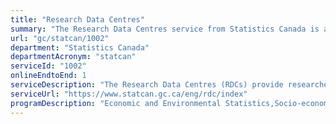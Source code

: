 ```yaml
---
title: "Research Data Centres"
summary: "The Research Data Centres service from Statistics Canada is available end-to-end online, according to the GC Service Inventory."
url: "gc/statcan/1002"
department: "Statistics Canada"
departmentAcronym: "statcan"
serviceId: "1002"
onlineEndtoEnd: 1
serviceDescription: "The Research Data Centres (RDCs) provide researchers with access, in a secure university setting, to microdata from population and household surveys, administrative data holdings and linked data. The centres are staffed by Statistics Canada employees. They are operated under the provisions of the Statistics Act in accordance with all the confidentiality rules and are accessible only to researchers with approved projects who have been sworn in under the Statistics Act as 'deemed employees.' RDCs are located throughout the country, so researchers do not need to travel to Ottawa to access Statistics Canada microdata."
serviceUrl: "https://www.statcan.gc.ca/eng/rdc/index"
programDescription: "Economic and Environmental Statistics,Socio-economic Statistics,Censuses,Cost-Recovered Statistical Services"
---
```

